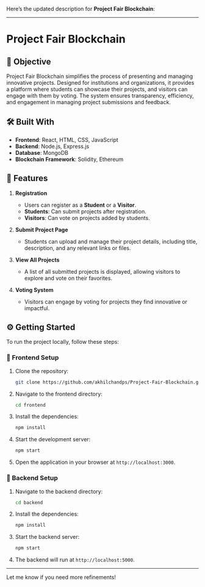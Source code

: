 Here’s the updated description for **Project Fair Blockchain**:  

---

# Project Fair Blockchain  

## 🎯 Objective  
Project Fair Blockchain simplifies the process of presenting and managing innovative projects. Designed for institutions and organizations, it provides a platform where students can showcase their projects, and visitors can engage with them by voting. The system ensures transparency, efficiency, and engagement in managing project submissions and feedback.  

## 🛠️ Built With  
- **Frontend**: React, HTML, CSS, JavaScript  
- **Backend**: Node.js, Express.js  
- **Database**: MongoDB  
- **Blockchain Framework**: Solidity, Ethereum  

## 📂 Features  
1. **Registration**  
   - Users can register as a **Student** or a **Visitor**.  
   - **Students**: Can submit projects after registration.  
   - **Visitors**: Can vote on projects added by students.  

2. **Submit Project Page**  
   - Students can upload and manage their project details, including title, description, and any relevant links or files.  

3. **View All Projects**  
   - A list of all submitted projects is displayed, allowing visitors to explore and vote on their favorites.  

4. **Voting System**  
   - Visitors can engage by voting for projects they find innovative or impactful.  

## ⚙️ Getting Started  
To run the project locally, follow these steps:  

### 🚀 Frontend Setup  
1. Clone the repository:  
   ```bash  
   git clone https://github.com/akhilchandps/Project-Fair-Blockchain.git  
   ```  
2. Navigate to the frontend directory:  
   ```bash  
   cd frontend  
   ```  
3. Install the dependencies:  
   ```bash  
   npm install  
   ```  
4. Start the development server:  
   ```bash  
   npm start  
   ```  
5. Open the application in your browser at `http://localhost:3000`.  

### 🔧 Backend Setup  
1. Navigate to the backend directory:  
   ```bash  
   cd backend  
   ```  
2. Install the dependencies:  
   ```bash  
   npm install  
   ```  
3. Start the backend server:  
   ```bash  
   npm start  
   ```  
4. The backend will run at `http://localhost:5000`.  

---  

Let me know if you need more refinements!
